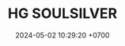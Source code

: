 ---
layout: teamCard
permalink: /team/:title.html
categories: LA2024JN  LIN2 LIN3 LIN8 LIN9
maincover: /assets/logos/BDLF.png
puntosLJMAYO24:
date: 2024-05-02 10:29:20 +0700
title: HG SOULSILVER
tag: johto042024
color: black
puntosLJ202404: 12
grupo: sur
background: '#F16C38'
cover: /assets/ver.png
team: HG-SOULSILVER
ID: HGSS
status: <i class="fa-soLINd fa-check"></i>
#PARTIDO 1
puntos: 3
pj: 2
pt1: 0
pt2: 0 #
pt3: 0
pt4: 0
pt5: 0
pt6: 0
pt7: 0
pt8: 0
pt9: 0
pt10: 0
pt11: 3 #
j1: RONDA 1
p1: GOLD S
pp1: HGSS
r1: 
bg1: rock
rr1: 
#PARTIDO 2
j2: RONDA 2
p2: HGSS
pp2: P1
bg2: rock
r2: 0
rr2: 4 
#PARTIDO 3
j3: RONDA 3
p3: HGSS
pp3: SSI
bg3: rock
r3: 
rr3:
#PARTIDO 4
j4: RONDA 4
p4: IL
pp4: HGSS
bg4: rock
r4: 
rr4:
#PARTIDO 5
j5: RONDA 5
p5: GOD G
pp5: HGSS
bg5: rock
r5: 
rr5:
#PARTIDO 6
j6: RONDA 6
p6: GOLD V
pp6: HGSS
bg6: rock
r6: 
rr6: 
#PARTIDO 7
j7: RONDA 7
p7: HGHG
pp7: HGSS
bg7: rock
r7: 
rr7:
#PARTIDO 8
j8: RONDA 8
p8:  HGSS
pp8: RN
bg8: rock
rr8: 
r8: 
#PARTIDO 9
j9: RONDA 9
p9:  HGSS
pp9: TSF
bg9: rock
r9: 
rr9: 
#PARTIDO 10
j10: RONDA 10
p10: BNT
pp10: HGSS
bg10: rock
r10: 
rr10:
#PARTIDO 11
j11: RONDA 11
p11: GOD O
pp11: HGSS
bg11: rock
r11: 
rr11:
stream: <i class="fa-brands fa-twitch text-white"></i>
dia: 20
hora: '21:10'
---